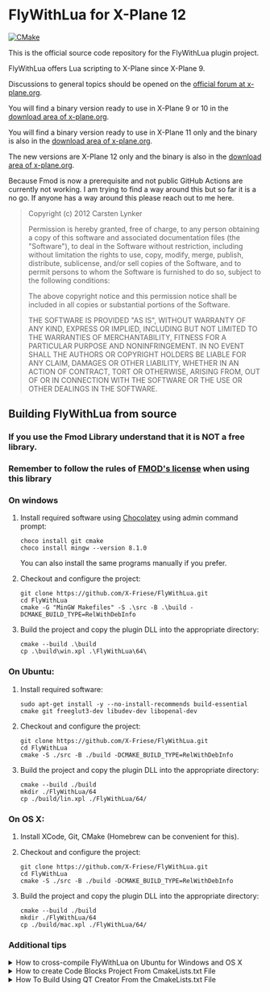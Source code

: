 # FlyWithLua for X-Plane 12

[![CMake](https://github.com/X-Friese/FlyWithLua/actions/workflows/cmake.yml/badge.svg)](https://github.com/X-Friese/FlyWithLua/actions/workflows/cmake.yml)

This is the official source code repository for the FlyWithLua plugin project.

FlyWithLua offers Lua scripting to X-Plane since X-Plane 9.

Discussions to general topics should be opened on the [official forum at x-plane.org](http://forums.x-plane.org/index.php?showforum=188).

You will find a binary version ready to use in X-Plane 9 or 10 in the [download area of x-plane.org](http://forums.x-plane.org/index.php?app=downloads&showfile=17468).

You will find a binary version ready to use in X-Plane 11 only and the binary is also in the [download area of x-plane.org](https://forums.x-plane.org/index.php?/files/file/38445-flywithlua-ng-next-generation-edition-for-x-plane-11-win-lin-mac/).

The new versions are X-Plane 12 only and the binary is also in the [download area of x-plane.org](https://forums.x-plane.org/index.php?/files/file/82888-flywithlua-ng-next-generation-plus-edition-for-x-plane-12-win-lin-mac/).

Because Fmod is now a prerequisite and not public GitHub Actions are currently not working. I am trying to find a way around this but so far it is a no go. If anyone has a way around this please reach out to me here.

> Copyright (c) 2012 Carsten Lynker
>
> Permission is hereby granted, free of charge, to any person obtaining a copy of this software
> and associated documentation files (the "Software"), to deal in the Software without restriction,
> including without limitation the rights to use, copy, modify, merge, publish, distribute, sublicense,
> and/or sell copies of the Software, and to permit persons to whom the Software is furnished to do so,
> subject to the following conditions:
>
> The above copyright notice and this permission notice shall be included in all copies or substantial portions of the Software.
>
> THE SOFTWARE IS PROVIDED "AS IS", WITHOUT WARRANTY OF ANY KIND, EXPRESS OR IMPLIED, INCLUDING BUT NOT LIMITED
> TO THE WARRANTIES OF MERCHANTABILITY, FITNESS FOR A PARTICULAR PURPOSE AND NONINFRINGEMENT. IN NO EVENT SHALL
> THE AUTHORS OR COPYRIGHT HOLDERS BE LIABLE FOR ANY CLAIM, DAMAGES OR OTHER LIABILITY, WHETHER IN AN ACTION OF
> CONTRACT, TORT OR OTHERWISE, ARISING FROM, OUT OF OR IN CONNECTION WITH THE SOFTWARE OR THE USE OR OTHER
> DEALINGS IN THE SOFTWARE.

## Building FlyWithLua from source

### If you use the Fmod Library understand that it is NOT a free library.

### Remember to follow the rules of [FMOD's license](https://www.fmod.com/licensing) when using this library


### On windows

1.  Install required software using [Chocolatey](https://chocolatey.org/) using admin command prompt:

    ```
    choco install git cmake
    choco install mingw --version 8.1.0
    ```

    You can also install the same programs manually if you prefer.

2.  Checkout and configure the project:

    ```
    git clone https://github.com/X-Friese/FlyWithLua.git
    cd FlyWithLua
    cmake -G "MinGW Makefiles" -S .\src -B .\build -DCMAKE_BUILD_TYPE=RelWithDebInfo
    ```

3.  Build the project and copy the plugin DLL into the appropriate directory:

    ```
    cmake --build .\build
    cp .\build\win.xpl .\FlyWithLua\64\
    ```

### On Ubuntu:

1. Install required software:

   ```
   sudo apt-get install -y --no-install-recommends build-essential cmake git freeglut3-dev libudev-dev libopenal-dev

   ```

2. Checkout and configure the project:

   ```
   git clone https://github.com/X-Friese/FlyWithLua.git
   cd FlyWithLua
   cmake -S ./src -B ./build -DCMAKE_BUILD_TYPE=RelWithDebInfo
   ```

3. Build the project and copy the plugin DLL into the appropriate directory:

   ```
   cmake --build ./build
   mkdir ./FlyWithLua/64
   cp ./build/lin.xpl ./FlyWithLua/64/
   ```

### On OS X:

1. Install XCode, Git, CMake (Homebrew can be convenient for this).

2. Checkout and configure the project:

   ```
   git clone https://github.com/X-Friese/FlyWithLua.git
   cd FlyWithLua
   cmake -S ./src -B ./build -DCMAKE_BUILD_TYPE=RelWithDebInfo
   ```

3. Build the project and copy the plugin DLL into the appropriate directory:

   ```
   cmake --build ./build
   mkdir ./FlyWithLua/64
   cp ./build/mac.xpl ./FlyWithLua/64/
   ```

### Additional tips

<details>
<summary>How to cross-compile FlyWithLua on Ubuntu for Windows and OS X</summary>

Note: this is documented just in case, but generally is not recommended. Using native builds and/or GitHub Actions workflow is more convenient and less prone to errors and bugs.

Install cross-compiling toolchains:

```
# Install Windows cross-compiling toolchain (MinGW).
sudo apt-get install -y --no-install-recommends mingw-w64 g++-mingw-w64 && apt-get clean

# Install OS X cross-compiling toolchain (clang).
apt-get install -y --no-install-recommends clang curl && apt-get clean
#Build arguments
OSXCROSS_REPO="tpoechtrager/osxcross"
OSXCROSS_REVISION="f4ba4facae996b3b14d89eb62c0384564f7368b5"
DARWIN_SDK_VERSION="10.11"
DARWIN_SDK_URL="https://github.com/apriorit/osxcross-sdks/raw/master/MacOSX10.11.sdk.tar.xz"
CROSSBUILD=1

mkdir -p "/tmp/osxcross" \
 && cd "/tmp/osxcross" \
 && curl -sSLo osxcross.tar.gz "https://codeload.github.com/${OSXCROSS_REPO}/tar.gz/${OSXCROSS_REVISION}" \
 && tar --strip=1 -xzf osxcross.tar.gz \
 && rm -f osxcross.tar.gz \
 && curl -sLo tarballs/MacOSX${DARWIN_SDK_VERSION}.sdk.tar.xz \
             "${DARWIN_SDK_URL}" \
 && UNATTENDED=1 JOBS=4 SDK_VERSION=${DARWIN_SDK_VERSION} ./build.sh \
 && mv target /usr/osxcross \
 && mv tools /usr/osxcross/ \
 && rm -rf "/usr/osxcross/SDK/MacOSX${DARWIN_SDK_VERSION}.sdk/usr/share/man"

export PATH="$PATH:/usr/osxcross/bin"
```

Build FlyWithLua:

```
git clone https://github.com/X-Friese/FlyWithLua.git
cd FlyWithLua

# For Windows:
cmake -S ./src -B ./build-win -DCMAKE_BUILD_TYPE=RelWithDebInfo -DCMAKE_TOOLCHAIN_FILE=src/Toolchain-mingw-w64-x86-64.cmake
cmake --build ./build-win

# For OS X:
cmake -S ./src -B ./build-mac -DCMAKE_BUILD_TYPE=RelWithDebInfo -DCMAKE_TOOLCHAIN_FILE=src/Toolchain-ubuntu-osxcross-10.11.cmake -DCMAKE_FIND_ROOT_PATH=/usr/osxcross/SDK/MacOSX10.11.sdk/
cmake --build ./build-mac
```

</details>

<details>
<summary>How to create Code Blocks Project From CmakeLists.txt File</summary>

- First you will need to install MinGW-64, Cmake, CodeBlocks and Git.
- Create a CodeBlocks Projects folder like this.
- `mkdir CodeBlocksProjects`
- `cd D:\CodeBlocksProjects`
- `git clone https://github.com/X-Friese/FlyWithLua.git`
- `cd FlyWithLua/src`
- `mkdir build`
- `cd build`
- `cmake -G "CodeBlocks - MinGW Makefiles" ..`
- Open CodeBlocks and use "Open an existing project" browsing to "FlyWithLua/src/build/FlyWithLua.cbp" and click on the Open button.

At that point you should be able to build FlwWithLua.

</details>

<details>
<summary>How To Build Using QT Creator From the CmakeLists.txt File</summary>

- Create a QT Creator Projects folder like this.
  - `mkdir QTCreatorProjects`
  - `cd D:\QTCreatorProjects`
  - `git clone https://github.com/X-Friese/FlyWithLua.git`
- Using QT Creator use "File" > "Open File or Project" and browse to "FlyWithLua/src/CMakeLists.txt" then click on the "Open" button.

At that point you should be able to build FlyWithLua.

</details>
